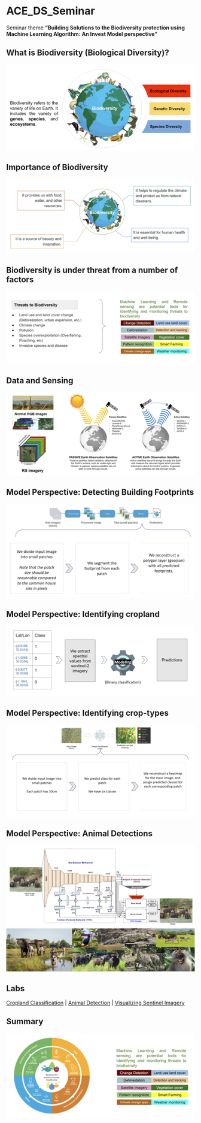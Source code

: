 # ACE_DS_Seminar

Seminar theme **“Building Solutions to the Biodiversity protection using
Machine Learning Algorithm: An Invest Model perspective”**

## What is Biodiversity (Biological Diversity)?
![alt text](images/intro.png "Title")

## Importance of Biodiversity
![alt text](images/importance.png "Title")

## Biodiversity is under threat from a number of factors
![alt text](images/threat.png "Title")

## Data and Sensing
![alt text](images/data_and_sensing.png "Title")

## Model Perspective: Detecting Building Footprints
![alt text](images/footprint.png "Title")

## Model Perspective: Identifying cropland
![alt text](images/cropland.png "Title")
## Model Perspective: Identifying crop-types
![alt text](images/crop_type.png "Title")

## Model Perspective: Animal Detections
![alt text](images/Animal.png "Title")
![alt text](images/animal2.png "Title")

## Labs
[Cropland Classification](https://drive.google.com/file/d/1xrRpRvlaBPcOoCe3w_eONWIgpdCvU01J/view?usp=sharing) | [Animal Detection](https://drive.google.com/file/d/1_SUPApPj5qLbxGLg8bnYO3571qXFqK_p/view?usp=sharing) | [Visualizing Sentinel Imagery](https://drive.google.com/file/d/1bAWVWHsLIELtD55BIC5gszZCWwBM2OT9/view?usp=sharing)
## Summary
![alt text](images/summary.png "Title")